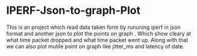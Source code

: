 # IPERF-Json-to-graph-Plot
This is an project which read data taken form by rununing iperf in json format and another json to plot the points on graph . Which show cleary at what time packet dropped and what time packet went up. Along with that we can also plot mutile point on graph like jitter_ms and latency of date.
